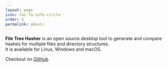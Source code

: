 ```yaml
---
layout: page
icon: fas fa-info-circle
order: 5
permalink: about/
---
```


**File Tree Hasher** is an open source desktop tool to generate and compare hashes for multiple files and directory structures.\
It is available for Linux, Windows and macOS.

Checkout on [GitHub](https://github.com/nilshenrich/FileTreeHasher).
